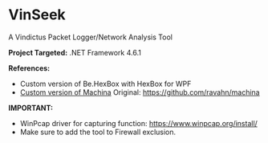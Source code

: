 # VinSeek
A Vindictus Packet Logger/Network Analysis Tool

**Project Targeted:** .NET Framework 4.6.1

**References:**
- Custom version of Be.HexBox with HexBox for WPF
- [Custom version of Machina](https://github.com/Henrimn/machina)
Original: https://github.com/ravahn/machina

**IMPORTANT:**
- WinPcap driver for capturing function: https://www.winpcap.org/install/
- Make sure to add the tool to Firewall exclusion.
